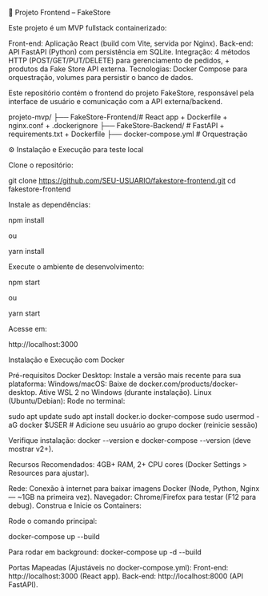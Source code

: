 📌 Projeto Frontend – FakeStore

Este projeto é um MVP fullstack containerizado:

Front-end: Aplicação React (build com Vite, servida por Nginx).
Back-end: API FastAPI (Python) com persistência em SQLite.
Integração: 4 métodos HTTP (POST/GET/PUT/DELETE) para gerenciamento de pedidos, + produtos da Fake Store API externa.
Tecnologias: Docker Compose para orquestração, volumes para persistir o banco de dados.

Este repositório contém o frontend do projeto FakeStore, responsável pela interface de usuário e comunicação com a API externa/backend.

projeto-mvp/
├── FakeStore-Frontend/# React app + Dockerfile + nginx.conf + .dockerignore
├── FakeStore-Backend/ # FastAPI + requirements.txt + Dockerfile
├── docker-compose.yml # Orquestração

⚙️ Instalação e Execução para teste local

Clone o repositório:

git clone https://github.com/SEU-USUARIO/fakestore-frontend.git
cd fakestore-frontend


Instale as dependências:

npm install

ou

yarn install

Execute o ambiente de desenvolvimento:

npm start

ou

yarn start


Acesse em:

http://localhost:3000

Instalação e Execução com Docker

Pré-requisitos
Docker Desktop: Instale a versão mais recente para sua plataforma:
Windows/macOS: Baixe de docker.com/products/docker-desktop. Ative WSL 2 no Windows (durante instalação).
Linux (Ubuntu/Debian): Rode no terminal:

sudo apt update
sudo apt install docker.io docker-compose
sudo usermod -aG docker $USER # Adicione seu usuário ao grupo docker (reinicie sessão)

Verifique instalação: docker --version e docker-compose --version (deve mostrar v2+).

Recursos Recomendados: 4GB+ RAM, 2+ CPU cores (Docker Settings > Resources para ajustar).

Rede: Conexão à internet para baixar imagens Docker (Node, Python, Nginx — ~1GB na primeira vez).
Navegador: Chrome/Firefox para testar (F12 para debug).
Construa e Inicie os Containers:

Rode o comando principal:

docker-compose up --build

Para rodar em background:
docker-compose up -d --build

Portas Mapeadas (Ajustáveis no docker-compose.yml):
Front-end: http://localhost:3000 (React app).
Back-end: http://localhost:8000 (API FastAPI).
